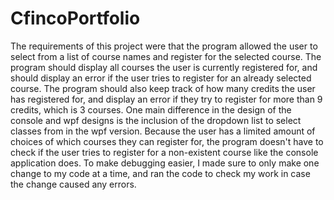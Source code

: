 # CfincoPortfolio


The requirements of this project were that the program allowed the user to select from a list of course names and register for the selected course.
The program should display all courses the user is currently registered for, and should display an error if the user tries to register for
an already selected course. The program should also keep track of how many credits the user has registered for, and display an error if they
try to register for more than 9 credits, which is 3 courses.
One main difference in the design of the console and wpf designs is the inclusion of the dropdown list to select classes from in the wpf
version. Because the user has a limited amount of choices of which courses they can register for, the program doesn't have to check if
the user tries to register for a non-existent course like the console application does.
To make debugging easier, I made sure to only make one change to my code at a time, and ran the code to check my work in case the change
caused any errors.